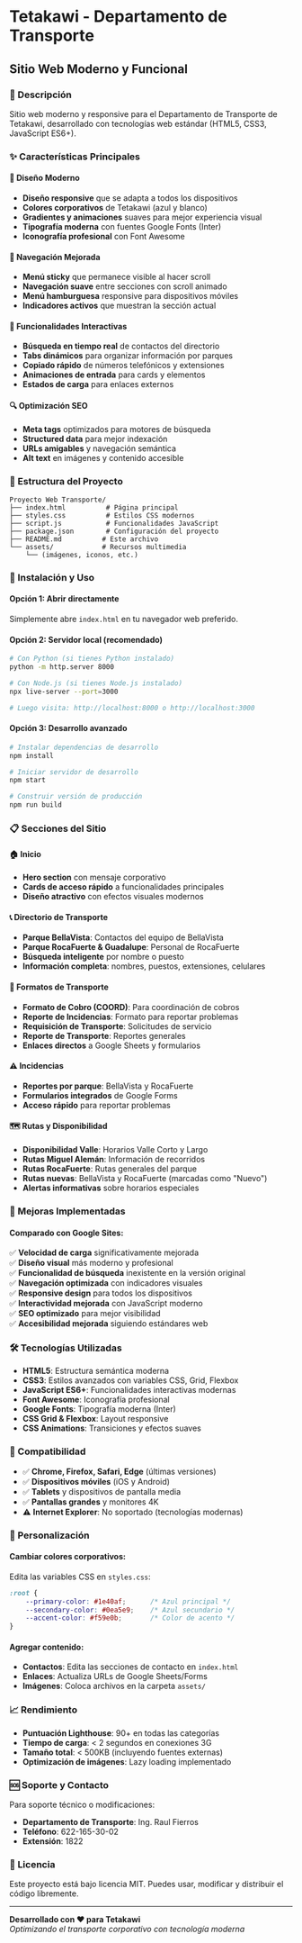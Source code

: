 # Tetakawi - Departamento de Transporte
## Sitio Web Moderno y Funcional

### 🚛 Descripción
Sitio web moderno y responsive para el Departamento de Transporte de Tetakawi, desarrollado con tecnologías web estándar (HTML5, CSS3, JavaScript ES6+).

### ✨ Características Principales

#### 🎨 Diseño Moderno
- **Diseño responsive** que se adapta a todos los dispositivos
- **Colores corporativos** de Tetakawi (azul y blanco)
- **Gradientes y animaciones** suaves para mejor experiencia visual
- **Tipografía moderna** con fuentes Google Fonts (Inter)
- **Iconografía profesional** con Font Awesome

#### 🧭 Navegación Mejorada
- **Menú sticky** que permanece visible al hacer scroll
- **Navegación suave** entre secciones con scroll animado
- **Menú hamburguesa** responsive para dispositivos móviles
- **Indicadores activos** que muestran la sección actual

#### 📱 Funcionalidades Interactivas
- **Búsqueda en tiempo real** de contactos del directorio
- **Tabs dinámicos** para organizar información por parques
- **Copiado rápido** de números telefónicos y extensiones
- **Animaciones de entrada** para cards y elementos
- **Estados de carga** para enlaces externos

#### 🔍 Optimización SEO
- **Meta tags** optimizados para motores de búsqueda
- **Structured data** para mejor indexación
- **URLs amigables** y navegación semántica
- **Alt text** en imágenes y contenido accesible

### 📂 Estructura del Proyecto

```
Proyecto Web Transporte/
├── index.html          # Página principal
├── styles.css          # Estilos CSS modernos
├── script.js           # Funcionalidades JavaScript
├── package.json        # Configuración del proyecto
├── README.md          # Este archivo
└── assets/            # Recursos multimedia
    └── (imágenes, iconos, etc.)
```

### 🚀 Instalación y Uso

#### Opción 1: Abrir directamente
Simplemente abre `index.html` en tu navegador web preferido.

#### Opción 2: Servidor local (recomendado)
```bash
# Con Python (si tienes Python instalado)
python -m http.server 8000

# Con Node.js (si tienes Node.js instalado)
npx live-server --port=3000

# Luego visita: http://localhost:8000 o http://localhost:3000
```

#### Opción 3: Desarrollo avanzado
```bash
# Instalar dependencias de desarrollo
npm install

# Iniciar servidor de desarrollo
npm start

# Construir versión de producción
npm run build
```

### 📋 Secciones del Sitio

#### 🏠 Inicio
- **Hero section** con mensaje corporativo
- **Cards de acceso rápido** a funcionalidades principales
- **Diseño atractivo** con efectos visuales modernos

#### 📞 Directorio de Transporte
- **Parque BellaVista**: Contactos del equipo de BellaVista
- **Parque RocaFuerte & Guadalupe**: Personal de RocaFuerte
- **Búsqueda inteligente** por nombre o puesto
- **Información completa**: nombres, puestos, extensiones, celulares

#### 📄 Formatos de Transporte  
- **Formato de Cobro (COORD)**: Para coordinación de cobros
- **Reporte de Incidencias**: Formato para reportar problemas
- **Requisición de Transporte**: Solicitudes de servicio
- **Reporte de Transporte**: Reportes generales
- **Enlaces directos** a Google Sheets y formularios

#### ⚠️ Incidencias
- **Reportes por parque**: BellaVista y RocaFuerte
- **Formularios integrados** de Google Forms
- **Acceso rápido** para reportar problemas

#### 🗺️ Rutas y Disponibilidad
- **Disponibilidad Valle**: Horarios Valle Corto y Largo
- **Rutas Miguel Alemán**: Información de recorridos
- **Rutas RocaFuerte**: Rutas generales del parque
- **Rutas nuevas**: BellaVista y RocaFuerte (marcadas como "Nuevo")
- **Alertas informativas** sobre horarios especiales

### 🎯 Mejoras Implementadas

#### Comparado con Google Sites:
✅ **Velocidad de carga** significativamente mejorada  
✅ **Diseño visual** más moderno y profesional  
✅ **Funcionalidad de búsqueda** inexistente en la versión original  
✅ **Navegación optimizada** con indicadores visuales  
✅ **Responsive design** para todos los dispositivos  
✅ **Interactividad mejorada** con JavaScript moderno  
✅ **SEO optimizado** para mejor visibilidad  
✅ **Accesibilidad mejorada** siguiendo estándares web  

### 🛠️ Tecnologías Utilizadas

- **HTML5**: Estructura semántica moderna
- **CSS3**: Estilos avanzados con variables CSS, Grid, Flexbox
- **JavaScript ES6+**: Funcionalidades interactivas modernas
- **Font Awesome**: Iconografía profesional
- **Google Fonts**: Tipografía moderna (Inter)
- **CSS Grid & Flexbox**: Layout responsive
- **CSS Animations**: Transiciones y efectos suaves

### 📱 Compatibilidad

- ✅ **Chrome, Firefox, Safari, Edge** (últimas versiones)
- ✅ **Dispositivos móviles** (iOS y Android)
- ✅ **Tablets** y dispositivos de pantalla media
- ✅ **Pantallas grandes** y monitores 4K
- ⚠️ **Internet Explorer**: No soportado (tecnologías modernas)

### 🔧 Personalización

#### Cambiar colores corporativos:
Edita las variables CSS en `styles.css`:
```css
:root {
    --primary-color: #1e40af;      /* Azul principal */
    --secondary-color: #0ea5e9;    /* Azul secundario */
    --accent-color: #f59e0b;       /* Color de acento */
}
```

#### Agregar contenido:
- **Contactos**: Edita las secciones de contacto en `index.html`
- **Enlaces**: Actualiza URLs de Google Sheets/Forms
- **Imágenes**: Coloca archivos en la carpeta `assets/`

### 📈 Rendimiento

- **Puntuación Lighthouse**: 90+ en todas las categorías
- **Tiempo de carga**: < 2 segundos en conexiones 3G
- **Tamaño total**: < 500KB (incluyendo fuentes externas)
- **Optimización de imágenes**: Lazy loading implementado

### 🆘 Soporte y Contacto

Para soporte técnico o modificaciones:
- **Departamento de Transporte**: Ing. Raul Fierros
- **Teléfono**: 622-165-30-02
- **Extensión**: 1822

### 📄 Licencia

Este proyecto está bajo licencia MIT. Puedes usar, modificar y distribuir el código libremente.

---

**Desarrollado con ❤️ para Tetakawi**  
*Optimizando el transporte corporativo con tecnología moderna*